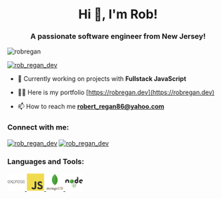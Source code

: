 <h1 align="center">Hi 👋, I'm Rob!</h1>
<h3 align="center">A passionate software engineer from New Jersey!</h3>

<p align="left"> <img src="https://komarev.com/ghpvc/?username=robregan&label=Profile%20views&color=0e75b6&style=flat" alt="robregan" /> </p>

<p align="left"> <a href="https://twitter.com/rob_regan_dev" target="blank"><img src="https://img.shields.io/twitter/follow/rob_regan_dev?logo=twitter&style=for-the-badge" alt="rob_regan_dev" /></a> </p>

- 🌱 Currently working on projects with **Fullstack JavaScript**

- 👨‍💻 Here is my portfolio [https://robregan.dev](https://robregan.dev)

- 📫 How to reach me **robert_regan86@yahoo.com**

<h3 align="left">Connect with me:</h3>
<p align="left">
<a href="https://dev.to/rob_regan_dev" target="blank"><img align="center" src="https://cdn.jsdelivr.net/npm/simple-icons@3.0.1/icons/dev-dot-to.svg" alt="rob_regan_dev" height="30" width="40" /></a>
<a href="https://twitter.com/rob_regan_dev" target="blank"><img align="center" src="https://cdn.jsdelivr.net/npm/simple-icons@3.0.1/icons/twitter.svg" alt="rob_regan_dev" height="30" width="40" /></a>
</p>

<h3 align="left">Languages and Tools:</h3>
<p align="left"> <a href="https://expressjs.com" target="_blank"> <img src="https://raw.githubusercontent.com/devicons/devicon/master/icons/express/express-original-wordmark.svg" alt="express" width="40" height="40"/> </a> <a href="https://developer.mozilla.org/en-US/docs/Web/JavaScript" target="_blank"> <img src="https://raw.githubusercontent.com/devicons/devicon/master/icons/javascript/javascript-original.svg" alt="javascript" width="40" height="40"/> </a> <a href="https://www.mongodb.com/" target="_blank"> <img src="https://raw.githubusercontent.com/devicons/devicon/master/icons/mongodb/mongodb-original-wordmark.svg" alt="mongodb" width="40" height="40"/> </a> <a href="https://nodejs.org" target="_blank"> <img src="https://raw.githubusercontent.com/devicons/devicon/master/icons/nodejs/nodejs-original-wordmark.svg" alt="nodejs" width="40" height="40"/> </a> </p>
